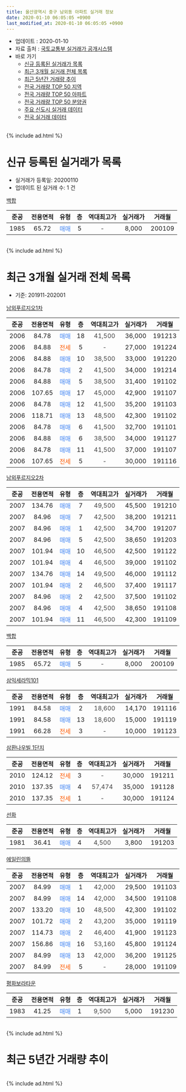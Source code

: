 ```yaml
---
title: 울산광역시 중구 남외동 아파트 실거래 정보
date: 2020-01-10 06:05:05 +0900
last_modified_at: 2020-01-10 06:05:05 +0900
---
```


* 업데이트 : 2020-01-10
* 자료 출처 : [국토교통부 실거래가 공개시스템](http://rt.molit.go.kr)
* 바로 가기
    * [신규 등록된 실거래가 목록](#신규-등록된-실거래가-목록)
    * [최근 3개월 실거래 전체 목록](#최근-3개월-실거래-전체-목록)
    * [최근 5년간 거래량 추이](#최근-5년간-거래량-추이)
    * [전국 거래량 TOP 50 지역](https://inasie.github.io/apt-trade-info/최근-3개월-전국에서-가장-거래가-많이-발생한-지역)
    * [전국 거래량 TOP 50 아파트](https://inasie.github.io/apt-trade-info/최근-3개월-전국에서-가장-거래가-많이-발생한-아파트)
    * [전국 거래량 TOP 50 분양권](https://inasie.github.io/apt-trade-info/최근-3개월-전국에서-가장-거래가-많이-발생한-분양권)
    * [주요 신도시 실거래 데이터](https://inasie.github.io/apt-trade-info/주요-신도시)
    * [전국 실거래 데이터](https://inasie.github.io/apt-trade-info/전국)
<br>
{% include ad.html %}
<br>

# 신규 등록된 실거래가 목록
* 실거래가 등록일: 20200110
* 업데이트 된 실거래 수: 1 건


[백합](https://search.naver.com/search.naver?query=%EC%9A%B8%EC%82%B0%EA%B4%91%EC%97%AD%EC%8B%9C+%EC%A4%91%EA%B5%AC+%EB%82%A8%EC%99%B8%EB%8F%99+%EB%B0%B1%ED%95%A9)

|준공|전용면적|유형|층|역대최고가|실거래가|거래월|
|:---:|:---:|:---:|:---:|:---:|:---:|:---:|
|1985|65.72|<span style="color:#4285f3">매매</span>|5|<span style="color:#444444">-</span>|8,000|200109|


<br>
{% include ad.html %}
<br>

# 최근 3개월 실거래 전체 목록
* 기준: 201911-202001


[남외푸르지오1차](https://search.naver.com/search.naver?query=%EC%9A%B8%EC%82%B0%EA%B4%91%EC%97%AD%EC%8B%9C+%EC%A4%91%EA%B5%AC+%EB%82%A8%EC%99%B8%EB%8F%99+%EB%82%A8%EC%99%B8%ED%91%B8%EB%A5%B4%EC%A7%80%EC%98%A41%EC%B0%A8)

|준공|전용면적|유형|층|역대최고가|실거래가|거래월|
|:---:|:---:|:---:|:---:|:---:|:---:|:---:|
|2006|84.78|<span style="color:#4285f3">매매</span>|18|<span style="color:#444444">41,500</span>|36,000|191213|
|2006|84.88|<span style="color:#ff5a00">전세</span>|5|<span style="color:#444444">-</span>|27,000|191224|
|2006|84.88|<span style="color:#4285f3">매매</span>|10|<span style="color:#444444">38,500</span>|33,000|191220|
|2006|84.78|<span style="color:#4285f3">매매</span>|2|<span style="color:#444444">41,500</span>|34,000|191214|
|2006|84.88|<span style="color:#4285f3">매매</span>|5|<span style="color:#444444">38,500</span>|31,400|191102|
|2006|107.65|<span style="color:#4285f3">매매</span>|17|<span style="color:#444444">45,000</span>|42,900|191107|
|2006|84.78|<span style="color:#4285f3">매매</span>|12|<span style="color:#444444">41,500</span>|35,200|191103|
|2006|118.71|<span style="color:#4285f3">매매</span>|13|<span style="color:#444444">48,500</span>|42,300|191102|
|2006|84.78|<span style="color:#4285f3">매매</span>|6|<span style="color:#444444">41,500</span>|32,700|191101|
|2006|84.88|<span style="color:#4285f3">매매</span>|6|<span style="color:#444444">38,500</span>|34,000|191127|
|2006|84.78|<span style="color:#4285f3">매매</span>|11|<span style="color:#444444">41,500</span>|37,000|191107|
|2006|107.65|<span style="color:#ff5a00">전세</span>|5|<span style="color:#444444">-</span>|30,000|191116|

[남외푸르지오2차](https://search.naver.com/search.naver?query=%EC%9A%B8%EC%82%B0%EA%B4%91%EC%97%AD%EC%8B%9C+%EC%A4%91%EA%B5%AC+%EB%82%A8%EC%99%B8%EB%8F%99+%EB%82%A8%EC%99%B8%ED%91%B8%EB%A5%B4%EC%A7%80%EC%98%A42%EC%B0%A8)

|준공|전용면적|유형|층|역대최고가|실거래가|거래월|
|:---:|:---:|:---:|:---:|:---:|:---:|:---:|
|2007|134.76|<span style="color:#4285f3">매매</span>|7|<span style="color:#444444">49,500</span>|45,500|191210|
|2007|84.96|<span style="color:#4285f3">매매</span>|7|<span style="color:#444444">42,500</span>|38,200|191211|
|2007|84.96|<span style="color:#4285f3">매매</span>|1|<span style="color:#444444">42,500</span>|34,700|191207|
|2007|84.96|<span style="color:#4285f3">매매</span>|5|<span style="color:#444444">42,500</span>|38,650|191203|
|2007|101.94|<span style="color:#4285f3">매매</span>|10|<span style="color:#444444">46,500</span>|42,500|191122|
|2007|101.94|<span style="color:#4285f3">매매</span>|4|<span style="color:#444444">46,500</span>|39,000|191102|
|2007|134.76|<span style="color:#4285f3">매매</span>|14|<span style="color:#444444">49,500</span>|46,000|191112|
|2007|101.94|<span style="color:#4285f3">매매</span>|2|<span style="color:#444444">46,500</span>|37,400|191117|
|2007|84.96|<span style="color:#4285f3">매매</span>|2|<span style="color:#444444">42,500</span>|37,500|191102|
|2007|84.96|<span style="color:#4285f3">매매</span>|4|<span style="color:#444444">42,500</span>|38,650|191108|
|2007|101.94|<span style="color:#4285f3">매매</span>|11|<span style="color:#444444">46,500</span>|42,300|191109|

[백합](https://search.naver.com/search.naver?query=%EC%9A%B8%EC%82%B0%EA%B4%91%EC%97%AD%EC%8B%9C+%EC%A4%91%EA%B5%AC+%EB%82%A8%EC%99%B8%EB%8F%99+%EB%B0%B1%ED%95%A9)

|준공|전용면적|유형|층|역대최고가|실거래가|거래월|
|:---:|:---:|:---:|:---:|:---:|:---:|:---:|
|1985|65.72|<span style="color:#4285f3">매매</span>|5|<span style="color:#444444">-</span>|8,000|200109|

[삼익세라믹101](https://search.naver.com/search.naver?query=%EC%9A%B8%EC%82%B0%EA%B4%91%EC%97%AD%EC%8B%9C+%EC%A4%91%EA%B5%AC+%EB%82%A8%EC%99%B8%EB%8F%99+%EC%82%BC%EC%9D%B5%EC%84%B8%EB%9D%BC%EB%AF%B9101)

|준공|전용면적|유형|층|역대최고가|실거래가|거래월|
|:---:|:---:|:---:|:---:|:---:|:---:|:---:|
|1991|84.58|<span style="color:#4285f3">매매</span>|2|<span style="color:#444444">18,600</span>|14,170|191116|
|1991|84.58|<span style="color:#4285f3">매매</span>|13|<span style="color:#444444">18,600</span>|15,000|191119|
|1991|66.28|<span style="color:#ff5a00">전세</span>|3|<span style="color:#444444">-</span>|10,000|191123|

[삼환나우빌  1단지](https://search.naver.com/search.naver?query=%EC%9A%B8%EC%82%B0%EA%B4%91%EC%97%AD%EC%8B%9C+%EC%A4%91%EA%B5%AC+%EB%82%A8%EC%99%B8%EB%8F%99+%EC%82%BC%ED%99%98%EB%82%98%EC%9A%B0%EB%B9%8C++1%EB%8B%A8%EC%A7%80)

|준공|전용면적|유형|층|역대최고가|실거래가|거래월|
|:---:|:---:|:---:|:---:|:---:|:---:|:---:|
|2010|124.12|<span style="color:#ff5a00">전세</span>|3|<span style="color:#444444">-</span>|30,000|191211|
|2010|137.35|<span style="color:#4285f3">매매</span>|4|<span style="color:#444444">57,474</span>|35,000|191128|
|2010|137.35|<span style="color:#ff5a00">전세</span>|1|<span style="color:#444444">-</span>|30,000|191124|

[선화](https://search.naver.com/search.naver?query=%EC%9A%B8%EC%82%B0%EA%B4%91%EC%97%AD%EC%8B%9C+%EC%A4%91%EA%B5%AC+%EB%82%A8%EC%99%B8%EB%8F%99+%EC%84%A0%ED%99%94)

|준공|전용면적|유형|층|역대최고가|실거래가|거래월|
|:---:|:---:|:---:|:---:|:---:|:---:|:---:|
|1981|36.41|<span style="color:#4285f3">매매</span>|4|<span style="color:#444444">4,500</span>|3,800|191203|

[에일린의뜰](https://search.naver.com/search.naver?query=%EC%9A%B8%EC%82%B0%EA%B4%91%EC%97%AD%EC%8B%9C+%EC%A4%91%EA%B5%AC+%EB%82%A8%EC%99%B8%EB%8F%99+%EC%97%90%EC%9D%BC%EB%A6%B0%EC%9D%98%EB%9C%B0)

|준공|전용면적|유형|층|역대최고가|실거래가|거래월|
|:---:|:---:|:---:|:---:|:---:|:---:|:---:|
|2007|84.99|<span style="color:#4285f3">매매</span>|1|<span style="color:#444444">42,000</span>|29,500|191103|
|2007|84.99|<span style="color:#4285f3">매매</span>|14|<span style="color:#444444">42,000</span>|34,500|191108|
|2007|133.20|<span style="color:#4285f3">매매</span>|10|<span style="color:#444444">48,500</span>|42,300|191102|
|2007|101.72|<span style="color:#4285f3">매매</span>|2|<span style="color:#444444">43,200</span>|35,000|191119|
|2007|114.73|<span style="color:#4285f3">매매</span>|2|<span style="color:#444444">46,400</span>|41,900|191123|
|2007|156.86|<span style="color:#4285f3">매매</span>|16|<span style="color:#444444">53,160</span>|45,800|191124|
|2007|84.99|<span style="color:#4285f3">매매</span>|13|<span style="color:#444444">42,000</span>|36,200|191125|
|2007|84.99|<span style="color:#ff5a00">전세</span>|5|<span style="color:#444444">-</span>|28,000|191109|

[평화보라타운](https://search.naver.com/search.naver?query=%EC%9A%B8%EC%82%B0%EA%B4%91%EC%97%AD%EC%8B%9C+%EC%A4%91%EA%B5%AC+%EB%82%A8%EC%99%B8%EB%8F%99+%ED%8F%89%ED%99%94%EB%B3%B4%EB%9D%BC%ED%83%80%EC%9A%B4)

|준공|전용면적|유형|층|역대최고가|실거래가|거래월|
|:---:|:---:|:---:|:---:|:---:|:---:|:---:|
|1983|41.25|<span style="color:#4285f3">매매</span>|1|<span style="color:#444444">9,500</span>|5,000|191230|


<br>
{% include ad.html %}
<br>

# 최근 5년간 거래량 추이


<div style="width:100%;">
    <canvas id="deal_progress" height="200"></canvas>
</div>

<script>
new Chart(document.getElementById("deal_progress"), {
    type: 'line',
    data: {
        labels: ['201501','201502','201503','201504','201505','201506','201507','201508','201509','201510','201511','201512','201601','201602','201603','201604','201605','201606','201607','201608','201609','201610','201611','201612','201701','201702','201703','201704','201705','201706','201707','201708','201709','201710','201711','201712','201801','201802','201803','201804','201805','201806','201807','201808','201809','201810','201811','201812','201901','201902','201903','201904','201905','201906','201907','201908','201909','201910','201911','201912','202001'],
        datasets: [{
            label: '매매',
            pointRadius: 1,
            data: [16, 34, 31, 21, 36, 24, 18, 20, 22, 24, 25, 11, 14, 25, 24, 20, 11, 8, 14, 8, 13, 23, 14, 11, 7, 7, 14, 7, 6, 17, 12, 10, 17, 7, 10, 15, 6, 8, 12, 7, 4, 3, 4, 5, 4, 10, 11, 12, 5, 3, 16, 15, 10, 15, 12, 18, 21, 31, 24, 9, 1],
            borderColor: "rgba(255, 201, 14, 1)",
            backgroundColor: "rgba(255, 201, 14, 0.5)",
            fill: false,
            lineTension: 0
        },{
            label: '전월세',
            pointRadius: 1,
            data: [5, 8, 7, 2, 7, 4, 4, 4, 10, 6, 10, 9, 10, 7, 4, 5, 5, 13, 6, 4, 2, 9, 5, 6, 7, 9, 7, 4, 1, 4, 3, 4, 4, 3, 4, 5, 3, 9, 5, 11, 4, 7, 4, 4, 6, 9, 2, 7, 5, 8, 8, 5, 8, 5, 8, 5, 5, 4, 4, 2, 0],
            borderColor: "rgba(0, 141, 185, 1)",
            backgroundColor: "rgba(0, 141, 185, 0.5)",
            fill: false,
            lineTension: 0
        }
        ]
    },
    options: {
        responsive: true,
        title: {
            display: false
        },
        tooltips: {
            mode: 'index',
            intersect: false
        },
        hover: {
            mode: 'nearest',
            intersect: true
        },
        scales: {
            xAxes: [{
                display: true,
                scaleLabel: {
                    display: true,
                    labelString: '년/월'
                }
            }],
            yAxes: [{
                display: true,
                ticks: {
                    suggestedMin: 0,
                },
                scaleLabel: {
                    display: true,
                    labelString: '실거래 수'
                }
            }]
        }
    }
});

</script>


<br>
{% include ad.html %}
<br>

